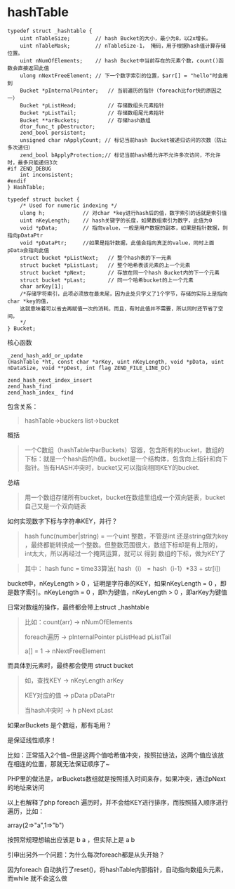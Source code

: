 # hashTable

```
typedef struct _hashtable { 
    uint nTableSize;        // hash Bucket的大小，最小为8，以2x增长。
    uint nTableMask;        // nTableSize-1， 掩码，用于根据hash值计算存储位置。
    uint nNumOfElements;    // hash Bucket中当前存在的元素个数，count()函数会直接返回此值 
    ulong nNextFreeElement; // 下一个数字索引的位置，$arr[] = "hello"时会用到
    Bucket *pInternalPointer;   // 当前遍历的指针（foreach比for快的原因之一）
    Bucket *pListHead;          // 存储数组头元素指针
    Bucket *pListTail;          // 存储数组尾元素指针
    Bucket **arBuckets;         // 存储hash数组
    dtor_func_t pDestructor;
    zend_bool persistent;
    unsigned char nApplyCount; // 标记当前hash Bucket被递归访问的次数（防止多次递归）
    zend_bool bApplyProtection;// 标记当前hash桶允许不允许多次访问，不允许时，最多只能递归3次
#if ZEND_DEBUG
    int inconsistent;
#endif
} HashTable;
```

```
typedef struct bucket {
    /* Used for numeric indexing */
    ulong h;            // 对char *key进行hash后的值，数字索引的话就是索引值
    uint nKeyLength;    // hash关键字的长度，如果数组索引为数字，此值为0
    void *pData;        // 指向value，一般是用户数据的副本，如果是指针数据，则指向pDataPtr
    void *pDataPtr;     //如果是指针数据，此值会指向真正的value，同时上面pData会指向此值
    struct bucket *pListNext;   // 整个hash表的下一元素
    struct bucket *pListLast;   // 整个哈希表该元素的上一个元素
    struct bucket *pNext;       // 存放在同一个hash Bucket内的下一个元素
    struct bucket *pLast;       // 同一个哈希bucket的上一个元素
    char arKey[1];  
    /*存储字符索引，此项必须放在最未尾，因为此处只字义了1个字节，存储的实际上是指向char *key的值，
    这就意味着可以省去再赋值一次的消耗，而且，有时此值并不需要，所以同时还节省了空间。
    */
} Bucket;
```

核心函数

```
_zend_hash_add_or_update  
(HashTable *ht, const char *arKey, uint nKeyLength, void *pData, uint nDataSize, void **pDest, int flag ZEND_FILE_LINE_DC)

zend_hash_next_index_insert  
zend_hash_find  
zend_hash_index_ find

```

包含关系：

> hashTable\-\>buckers list\-\>bucket

概括

> 一个C数组（hashTable中arBuckets）容器，包含所有的bucket，数组的下标：就是一个hash后的h值。bucket是一个结构体，包含向上指针和向下指针。当有HASH冲突时，bucket又可以指向相同KEY的bucket.

总结

> 用一个数组存储所有bucket，bucket在数组里组成一个双向链表，bucket自己又是一个双向链表

如何实现数字下标与字符串KEY，并行？

> hash func\(number|string\) = 一个uint 整数，不管是int 还是string做为key ，最终都能转换成一个整数。但整数范围很大，数组下标却是有上限的，int太大，所以再经过一个掩网运算，就可以 得到 数组的下标，做为KEY了

> 其中： hash func = time33算法\( hash（i） = hash（i\-1）\*33 \+ str\[i\]\)

bucket中，nKeyLength \> 0 ，证明是字符串的KEY，如果nKeyLength = 0 ，即是数字索引。nKeyLength = 0 ，即h为键值，nKeyLength \> 0 ，即arKey为键值

日常对数组的操作，最终都会带上struct \_hashtable

> 比如：count\(arr\) \-\> nNumOfElements
> 
> 
> foreach遍历 \-\> pInternalPointer pListHead pListTail
> 
> 
> a\[\] = 1 \-\> nNextFreeElement

而具体到元素时，最终都会使用 struct bucket

> 如，查找KEY \-\> nKeyLength arKey
> 
> 
> KEY对应的值 \-\> pData pDataPtr
> 
> 
> 当hash冲突时 \-\> h pNext pLast

如果arBuckets 是个数组，那有毛用？

是保证线性顺序！

比如：正常插入2个值~但是这两个值哈希值冲突，按照拉链法，这两个值应该放在相连的位置，那就无法保证顺序了~

PHP里的做法是，arBuckets数组就是按照插入时间来存，如果冲突，通过pNext的地址来访问

以上也解释了php foreach 遍历时，并不会给KEY进行排序，而按照插入顺序进行遍历，比如：

array\(2=\>"a",1=\>"b"\)

按照常规理想输出应该是 b a ，但实际上是 a b

引申出另外一个问题：为什么每次foreach都是从头开始？

因为foreach 自动执行了reset\(\)，将hashTable内部指针，自动指向数组头元素，而while 就不会这么做

